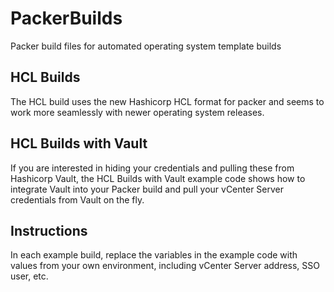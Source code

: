 # PackerBuilds
Packer build files for automated operating system template builds

## HCL Builds

The HCL build uses the new Hashicorp HCL format for packer and seems to work more seamlessly with newer operating system releases.

## HCL Builds with Vault

If you are interested in hiding your credentials and pulling these from Hashicorp Vault, the HCL Builds with Vault example code shows how to integrate Vault into your Packer build and pull your vCenter Server credentials from Vault on the fly.

## Instructions

In each example build, replace the variables in the example code with values from your own environment, including vCenter Server address, SSO user, etc.

